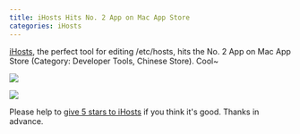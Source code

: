 ```yaml
---
title: iHosts Hits No. 2 App on Mac App Store
categories: iHosts
---
```


[iHosts](https://itunes.apple.com/app/id1102004240?ls=1&mt=12&at=1000lv4R&ct=iHosts_home), the perfect tool for editing /etc/hosts, hits the No. 2 App on Mac App Store (Category: Developer Tools, Chinese Store). Cool~

![](https://farm6.staticflickr.com/5665/31412368276_c8222624ac_o.jpg)

![](https://farm6.staticflickr.com/5687/31412369966_8e93f2ddca_o.jpg)

Please help to [give 5 stars to iHosts](https://itunes.apple.com/app/id1102004240?ls=1&mt=12&at=1000lv4R&ct=iHosts_home) if you think it's good. Thanks in advance.






